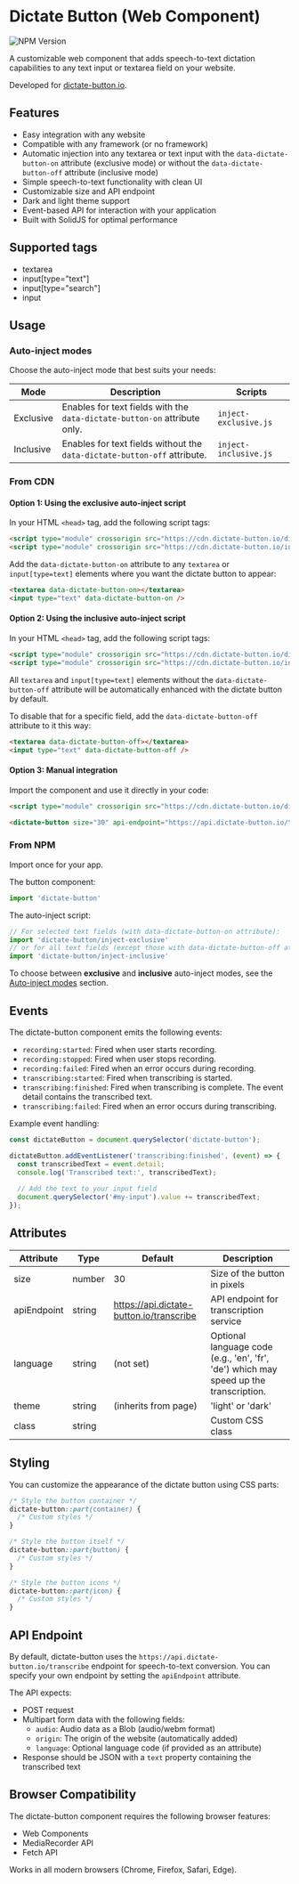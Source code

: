 # Dictate Button (Web Component)
![NPM Version](https://img.shields.io/npm/v/dictate-button)

A customizable web component that adds speech-to-text dictation capabilities to any text input or textarea field on your website.

Developed for [dictate-button.io](https://dictate-button.io).

## Features

- Easy integration with any website
- Compatible with any framework (or no framework)
- Automatic injection into any textarea or text input with the `data-dictate-button-on` attribute (exclusive mode) or without the `data-dictate-button-off` attribute (inclusive mode)
- Simple speech-to-text functionality with clean UI
- Customizable size and API endpoint
- Dark and light theme support
- Event-based API for interaction with your application
- Built with SolidJS for optimal performance

## Supported tags

- textarea
- input[type="text"]
- input[type="search"]
- input

## Usage

### Auto-inject modes

Choose the auto-inject mode that best suits your needs:

| Mode | Description | Scripts |
|---|---|---|
| Exclusive | Enables for text fields with the `data-dictate-button-on` attribute only. | `inject-exclusive.js` |
| Inclusive | Enables for text fields without the `data-dictate-button-off` attribute. | `inject-inclusive.js` |

### From CDN

#### Option 1: Using the exclusive auto-inject script

In your HTML `<head>` tag, add the following script tags:

```html
<script type="module" crossorigin src="https://cdn.dictate-button.io/dictate-button.js"></script>
<script type="module" crossorigin src="https://cdn.dictate-button.io/inject-exclusive.js"></script>
```

Add the `data-dictate-button-on` attribute to any `textarea` or `input[type=text]` elements where you want the dictate button to appear:

```html
<textarea data-dictate-button-on></textarea>
<input type="text" data-dictate-button-on />
```

#### Option 2: Using the inclusive auto-inject script

In your HTML `<head>` tag, add the following script tags:

```html
<script type="module" crossorigin src="https://cdn.dictate-button.io/dictate-button.js"></script>
<script type="module" crossorigin src="https://cdn.dictate-button.io/inject-inclusive.js"></script>
```

All `textarea` and `input[type=text]` elements without the `data-dictate-button-off` attribute will be automatically enhanced with the dictate button by default.

To disable that for a specific field, add the `data-dictate-button-off` attribute to it this way:

```html
<textarea data-dictate-button-off></textarea>
<input type="text" data-dictate-button-off />
```

#### Option 3: Manual integration

Import the component and use it directly in your code:

```html
<script type="module" crossorigin src="https://cdn.dictate-button.io/dictate-button.js"></script>

<dictate-button size="30" api-endpoint="https://api.dictate-button.io/transcribe" language="en"></dictate-button>
```

### From NPM

Import once for your app.

The button component:

```js
import 'dictate-button'
```

The auto-inject script:

```js
// For selected text fields (with data-dictate-button-on attribute):
import 'dictate-button/inject-exclusive'
// or for all text fields (except those with data-dictate-button-off attribute):
import 'dictate-button/inject-inclusive'
```

To choose between **exclusive** and **inclusive** auto-inject modes, see the [Auto-inject modes](#auto-inject-modes) section.

## Events

The dictate-button component emits the following events:

- `recording:started`: Fired when user starts recording.
- `recording:stopped`: Fired when user stops recording.
- `recording:failed`: Fired when an error occurs during recording.
- `transcribing:started`: Fired when transcribing is started.
- `transcribing:finished`: Fired when transcribing is complete. The event detail contains the transcribed text.
- `transcribing:failed`: Fired when an error occurs during transcribing.

Example event handling:

```javascript
const dictateButton = document.querySelector('dictate-button');

dictateButton.addEventListener('transcribing:finished', (event) => {
  const transcribedText = event.detail;
  console.log('Transcribed text:', transcribedText);
  
  // Add the text to your input field
  document.querySelector('#my-input').value += transcribedText;
});
```

## Attributes

| Attribute     | Type    | Default                                 | Description                            |
|---------------|---------|-----------------------------------------|----------------------------------------|
| size          | number  | 30                                      | Size of the button in pixels           |
| apiEndpoint   | string  | https://api.dictate-button.io/transcribe| API endpoint for transcription service |
| language      | string  | (not set)                               | Optional language code (e.g., 'en', 'fr', 'de') which may speed up the transcription. |
| theme         | string  | (inherits from page)                    | 'light' or 'dark'                      |
| class         | string  |                                         | Custom CSS class                       |

## Styling

You can customize the appearance of the dictate button using CSS parts:

```css
/* Style the button container */
dictate-button::part(container) {
  /* Custom styles */
}

/* Style the button itself */
dictate-button::part(button) {
  /* Custom styles */
}

/* Style the button icons */
dictate-button::part(icon) {
  /* Custom styles */
}
```

## API Endpoint

By default, dictate-button uses the `https://api.dictate-button.io/transcribe` endpoint for speech-to-text conversion. 
You can specify your own endpoint by setting the `apiEndpoint` attribute.

The API expects:
- POST request
- Multipart form data with the following fields:
  - `audio`: Audio data as a Blob (audio/webm format)
  - `origin`: The origin of the website (automatically added)
  - `language`: Optional language code (if provided as an attribute)
- Response should be JSON with a `text` property containing the transcribed text

## Browser Compatibility

The dictate-button component requires the following browser features:
- Web Components
- MediaRecorder API
- Fetch API

Works in all modern browsers (Chrome, Firefox, Safari, Edge).
